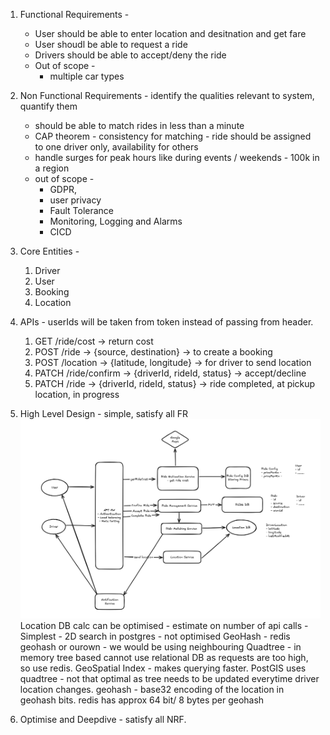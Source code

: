 

1. Functional Requirements -
    - User should be able to enter location and desitnation and get fare
    - User shoudl be able to request a ride
    - Drivers should be able to accept/deny the ride
    - Out of scope - 
        - multiple car types 
2. Non Functional Requirements - identify the qualities relevant to system, quantify them
    - should be able to match rides in less than a minute
    - CAP theorem - consistency for matching - ride should be assigned to one driver only, availability for others
    - handle surges for peak hours like during events / weekends - 100k in a region
    - out of scope -
        - GDPR,
        - user privacy
        - Fault Tolerance
        - Monitoring, Logging and Alarms
        - CICD
3. Core Entities -
    1. Driver
    2. User
    3. Booking
    4. Location
4. APIs - userIds will be taken from token instead of passing from header.
   1. GET /ride/cost -> return cost
   2. POST /ride -> {source, destination} -> to create a booking 
   3. POST /location -> {latitude, longitude} -> for driver to send location
   4. PATCH /ride/confirm -> {driverId, rideId, status} -> accept/decline
   5. PATCH /ride -> {driverId, rideId, status} -> ride completed, at pickup location, in progress
5. High Level Design - simple, satisfy all FR
![img](https://github.com/iamfuckingsuhas/sysdesignnotes/blob/main/Assets/basicHldUber.png)
Location DB calc can be optimised -
estimate on number of api calls -
Simplest - 2D search in postgres - not optimised
GeoHash - redis geohash or ourown - we would be using neighbouring 
Quadtree - in memory tree based
cannot use relational DB as requests are too high, so use redis.
GeoSpatial Index - makes querying faster.
PostGIS uses quadtree - not that optimal as tree needs to be updated everytime driver location changes.
geohash - base32 encoding of the location in geohash bits. redis has approx 64 bit/ 8 bytes per geohash

7. Optimise and Deepdive - satisfy all NRF.
